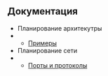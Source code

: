 
## Документация

- Планирование архитекутры
- - [Примеры](/doc/architecture_examples.md)
- Планирование сети
- - [Порты и протоколы](/doc/protocol_workloads.md)
